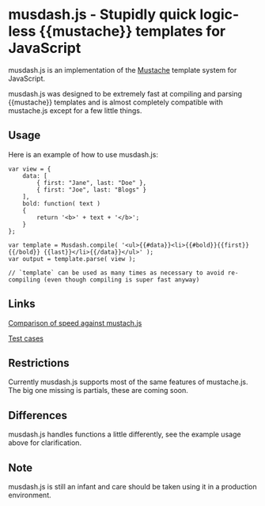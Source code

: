 # musdash.js - Stupidly quick logic-less {{mustache}} templates for JavaScript

musdash.js is an implementation of the [Mustache](http://mustache.github.com/) template system for JavaScript.

musdash.js was designed to be extremely fast at compiling and parsing {{mustache}} templates and is almost completely compatible with mustache.js except for a few little things.

## Usage

Here is an example of how to use musdash.js:

	var view = {
		data: [ 
			{ first: "Jane", last: "Doe" }, 
			{ first: "Joe", last: "Blogs" }
		],
		bold: function( text )
		{
			return '<b>' + text + '</b>';
		}
	};

	var template = Musdash.compile( '<ul>{{#data}}<li>{{#bold}}{{first}}{{/bold}} {{last}}</li>{{/data}}</ul>' );
	var output = template.parse( view );

	// `template` can be used as many times as necessary to avoid re-compiling (even though compiling is super fast anyway)

## Links

[Comparison of speed against mustach.js](http://jsperf.com/musdash-js-vs-mustache-js/4)
	
[Test cases](http://tocsick.github.com/musdash.js/test)

## Restrictions

Currently musdash.js supports most of the same features of mustache.js. The big one missing is partials, these are coming soon.

## Differences

musdash.js handles functions a little differently, see the example usage above for clarification.

## Note

musdash.js is still an infant and care should be taken using it in a production environment.